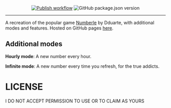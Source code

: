 <div align="center">
  <a href="https://BrendanDenzel.github.io/wordle/" ><img src="https://github.com/BrendanDenzel/wordle/workflows/Publish/badge.svg?branch=main" alt="Publish workflow"/></a>
  <img src="https://img.shields.io/github/package-json/v/BrendanDenzel/wordle" alt="GitHub package.json version" />
</div>

---
A recreation of the popular game [Numberle](https://dduarte.github.io/numberle/) by Dduarte, with additional modes and features.
Hosted on GitHub pages [here](https://BrendanDenzel.github.io/wordle/).

## Additional modes
**Hourly mode**: A new number every hour.

**Infinite mode**: A new number every time you refresh, for the true addicts.



# LICENSE
I DO NOT ACCEPT PERMISSION TO USE OR TO CLAIM AS YOURS
